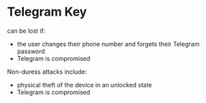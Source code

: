 # Telegram Key

can be lost if:

* the user changes their phone number and forgets their Telegram password
* Telegram is compromised

Non-duress attacks include:

* physical theft of the device in an unlocked state
* Telegram is compromised
